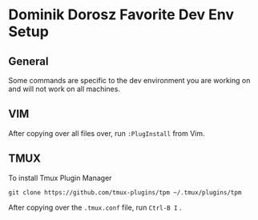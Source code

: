 # Dominik Dorosz Favorite Dev Env Setup

## General

Some commands are specific to the dev environment you are working on and will not work on all machines.

## VIM

After copying over all files over, run `:PlugInstall` from Vim.


## TMUX

To install Tmux Plugin Manager 

`git clone https://github.com/tmux-plugins/tpm ~/.tmux/plugins/tpm`

After copying over the `.tmux.conf` file, run `Ctrl-B I`
. 
